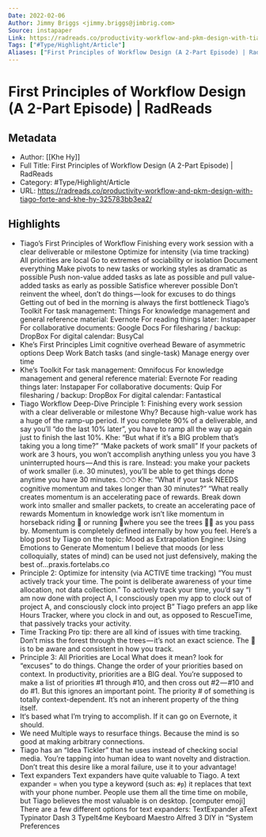 ```yaml
---
Date: 2022-02-06
Author: Jimmy Briggs <jimmy.briggs@jimbrig.com>
Source: instapaper
Link: https://radreads.co/productivity-workflow-and-pkm-design-with-tiago-forte-and-khe-hy-325783bb3ea2/
Tags: ["#Type/Highlight/Article"]
Aliases: ["First Principles of Workflow Design (A 2-Part Episode) | RadReads", "First Principles of Workflow Design (A 2-Part Episode) | RadReads"]
---
```

# First Principles of Workflow Design (A 2-Part Episode) | RadReads

## Metadata
- Author: [[Khe Hy]]
- Full Title: First Principles of Workflow Design (A 2-Part Episode) | RadReads
- Category: #Type/Highlight/Article
- URL: https://radreads.co/productivity-workflow-and-pkm-design-with-tiago-forte-and-khe-hy-325783bb3ea2/

## Highlights
- Tiago’s First Principles of Workflow
  Finishing every work session with a clear deliverable or milestone
  Optimize for intensity (via time tracking)
  All priorities are local
  Go to extremes of sociability or isolation
  Document everything
  Make pivots to new tasks or working styles as dramatic as possible
  Push non-value added tasks as late as possible and pull value-added tasks as early as possible
  Satisfice wherever possible
  Don’t reinvent the wheel, don’t do things — look for excuses to do things
  Getting out of bed in the morning is always the first bottleneck
  Tiago’s Toolkit
  For task management: Things
  For knowledge management and general reference material: Evernote
  For reading things later: Instapaper
  For collaborative documents: Google Docs
  For filesharing / backup: DropBox
  For digital calendar: BusyCal
- Khe’s First Principles
  Limit cognitive overhead
  Beware of asymmetric options
  Deep Work
  Batch tasks (and single-task)
  Manage energy over time
- Khe’s Toolkit
  For task management: Omnifocus
  For knowledge management and general reference material: Evernote
  For reading things later: Instapaper
  For collaborative documents: Quip
  For filesharing / backup: DropBox
  For digital calendar: Fantastical
- Tiago Workflow Deep-Dive
  Principle 1: Finishing every work session with a clear deliverable or milestone
  Why? Because high-value work has a huge of the ramp-up period. If you complete 90% of a deliverable, and say you’ll “do the last 10% later”, you have to ramp all the way up again just to finish the last 10%.
  Khe: “But what if it’s a BIG problem that’s taking you a long time?”
  “Make packets of work small”
  If your packets of work are 3 hours, you won’t accomplish anything unless you you have 3 uninterrupted hours — And this is rare.
  Instead: you make your packets of work smaller (i.e. 30 minutes), you’ll be able to get things done anytime you have 30 minutes. ⏱⏱⏱
  Khe: “What if your task NEEDS cognitive momentum and takes longer than 30 minutes?”
  “What really creates momentum is an accelerating pace of rewards. Break down work into smaller and smaller packets, to create an accelerating pace of rewards
  Momentum in knowledge work isn’t like momentum in horseback riding 🐎 or running 🏃where you see the trees 🌲🌲 as you pass by. Momentum is completely defined internally by how you feel.
  Here’s a blog post by Tiago on the topic:
  Mood as Extrapolation Engine: Using Emotions to Generate Momentum
  I believe that moods (or less colloquially, states of mind) can be used not just defensively, making the best of…praxis.fortelabs.co
- Principle 2: Optimize for intensity (via ACTIVE time tracking)
  “You must actively track your time. The point is deliberate awareness of your time allocation, not data collection.”
  To actively track your time, you’d say “I am now done with project A, I consciously open my app to clock out of project A, and consciously clock into project B”
  Tiago prefers an app like Hours Tracker, where you clock in and out, as opposed to RescueTime, that passively tracks your activity.
- Time Tracking Pro tip: there are all kind of issues with time tracking. Don’t miss the forest through the trees — it’s not an exact science. The 🔑 is to be aware and consistent in how you track.
- Principle 3: All Priorities are Local
  What does it mean? look for “excuses” to do things. Change the order of your priorities based on context.
  In productivity, priorities are a BIG deal. You’re supposed to make a list of priorities #1 through #10, and then cross out #2 — #10 and do #1.
  But this ignores an important point. The priority # of something is totally context-dependent. It’s not an inherent property of the thing itself.
- It‘s based what I’m trying to accomplish. If it can go on Evernote, it should.
- We need Multiple ways to resurface things. Because the mind is so good at making arbitrary connections.
- Tiago has an “Idea Tickler” that he uses instead of checking social media.
  You’re tapping into human idea to want novelty and distraction. Don’t treat this desire like a moral failure, use it to your advantage!
- Text expanders
  Text expanders have quite valuable to Tiago. A text expander = when you type a keyword (such as: `#p`) it replaces that text with your phone number.
  People use them all the time time on mobile, but Tiago believes the most valuable is on desktop. [computer emoji]
  There are a few different options for text expanders:
  TextExpander
  aText
  Typinator
  Dash 3
  TypeIt4me
  Keyboard Maestro
  Alfred 3
  DIY in “System Preferences
